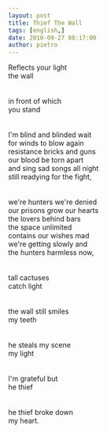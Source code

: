 ```yaml
---
layout: post
title: Thief The Wall
tags: [english,]
date: 2010-09-27 08:17:00
author: pietro
---
```

Reflects your light <br/>the wall<br/><br/><br/>in front of which<br/>you stand<br/><br/><br/>I'm blind and blinded wait<br/>for winds to blow again<br/>resistance bricks and guns<br/>our blood be torn apart<br/>and sing sad songs all night<br/>still readying for the fight,<br/><br/><br/>we're hunters we're denied<br/>our prisons grow our hearts<br/>the lovers behind bars<br/>the space unlimited<br/>contains our wishes mad<br/>we're getting slowly and<br/>the hunters harmless now,<br/><br/><br/>tall cactuses<br/>catch light<br/><br/><br/>the wall still smiles<br/>my teeth<br/><br/><br/>he steals my scene<br/>my light<br/><br/><br/>I'm grateful but<br/>he thief<br/><br/><br/>he thief broke down<br/>my heart.<br/><br/><br/><br/><br/>

